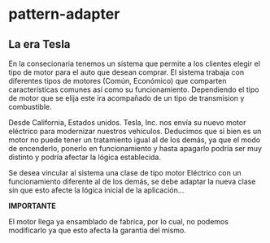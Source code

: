 # pattern-adapter

## La era Tesla

En la consecionaria tenemos un sistema que permite a los clientes elegir el tipo de motor para el auto que desean comprar.
El sistema trabaja con diferentes tipos de motores (Común, Económico) que comparten características comunes así como su funcionamiento. Dependiendo el tipo de motor que se elija este ira acompañado de un tipo de transmision y combustible.

Desde California, Estados unidos. Tesla, Inc. nos envía su nuevo motor eléctrico para modernizar nuestros vehículos.
Deducimos que si bien es un motor no puede tener un tratamiento igual al de los demás, ya que el modo de encenderlo, ponerlo en funcionamiento y hasta apagarlo podría ser muy distinto y podría afectar la lógica establecida.

Se desea vincular al sistema una clase de tipo motor Eléctrico con un funcionamiento diferente al de los demás, se debe adaptar la nueva clase sin que esto afecte la lógica inicial de la aplicación...

**IMPORTANTE**

El motor llega  ya ensamblado de fabrica, por lo cual, no podemos modificarlo ya que esto afecta la garantia del mismo.

